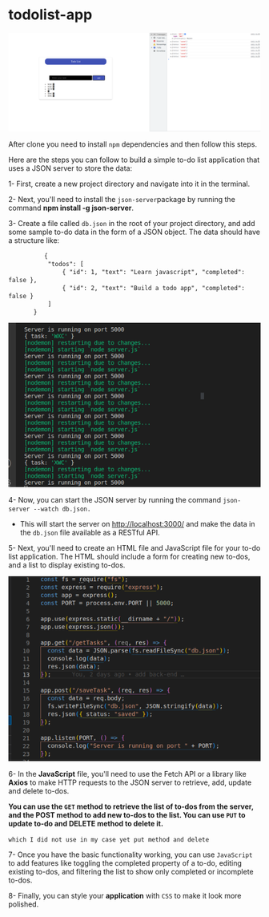 # todolist-app

![front-end](public/img/img1.png)

After clone you need to install `npm` dependencies and then follow this steps.

Here are the steps you can follow to build a simple to-do list application that uses a JSON server to store the data:

1- First, create a new project directory and navigate into it in the terminal.

2- Next, you'll need to install the `json-server`package by running the command **npm install -g json-server**.

3- Create a file called `db.json` in the root of your project directory, and add some sample to-do data in the form of a JSON object. The data should have a structure like:

              {
               "todos": [
                   { "id": 1, "text": "Learn javascript", "completed": false },
                   { "id": 2, "text": "Build a todo app", "completed": false }
               ]
           }

![server](public/img/img2.png)

4- Now, you can start the JSON server by running the command `json-server --watch db.json.`

- This will start the server on [http://localhost:3000/](http://localhost:3000/) and make the data in the `db.json` file available as a RESTful API.

5- Next, you'll need to create an HTML file and JavaScript file for your to-do list application. The HTML should include a form for creating new to-dos, and a list to display existing to-dos.

![back-end](public/img/img3.png)

 6- In the **JavaScript** file, you'll need to use the Fetch API or a library like **Axios** to make HTTP requests to the JSON server to retrieve, add, update and delete to-dos.

**You can use the `GET` method to retrieve the list of to-dos from the server, and the POST method to add new to-dos to the list. You can use `PUT` to update to-do and DELETE method to delete it.**

 `which I did not use in my case yet put method and delete`

7- Once you have the basic functionality working, you can use `JavaScript` to add features like toggling the completed property of a to-do, editing existing to-dos, and filtering the list to show only completed or incomplete to-dos.

8- Finally, you can style your **application** with `CSS` to make it look more polished.
